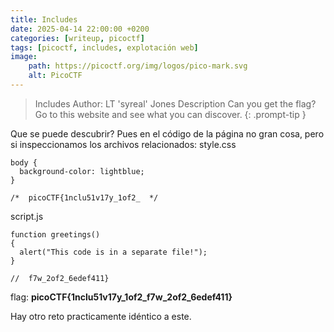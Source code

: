 ```yaml
---
title: Includes
date: 2025-04-14 22:00:00 +0200
categories: [writeup, picoctf]
tags: [picoctf, includes, explotación web]     
image:
    path: https://picoctf.org/img/logos/pico-mark.svg
    alt: PicoCTF
---
```


>Includes
Author: LT 'syreal' Jones
Description
Can you get the flag? Go to this website and see what you can discover.
{: .prompt-tip }


Que se puede descubrir? Pues en el código de la página no gran cosa, pero si inspeccionamos los archivos relacionados:
style.css
``` 
body {
  background-color: lightblue;
}

/*  picoCTF{1nclu51v17y_1of2_  */
```
script.js
```
function greetings()
{
  alert("This code is in a separate file!");
}

//  f7w_2of2_6edef411}
```

flag: **picoCTF{1nclu51v17y_1of2_f7w_2of2_6edef411}**

Hay otro reto practicamente idéntico a este. 